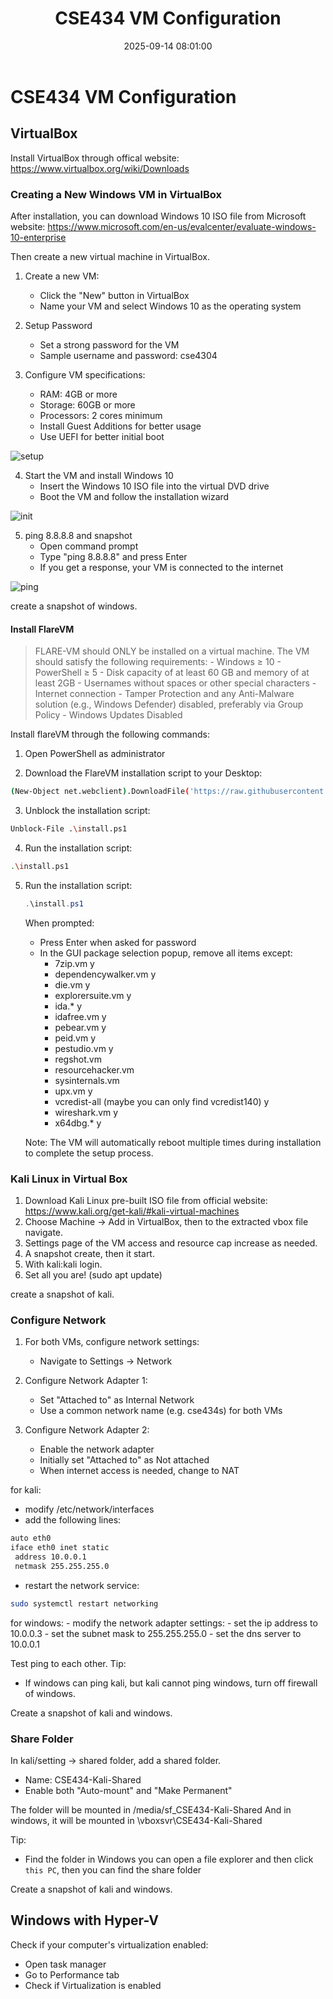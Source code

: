 ﻿---
title: CSE434 VM Configuration
date: 2025-09-14 08:01:00
categories: System Administration
tags:
  - CSE434
  - Virtual Machine
  - VirtualBox
---

# CSE434 VM Configuration

## VirtualBox

Install VirtualBox through offical website:
https://www.virtualbox.org/wiki/Downloads

### Creating a New Windows VM in VirtualBox
After installation, you can download Windows 10 ISO file from Microsoft website:
https://www.microsoft.com/en-us/evalcenter/evaluate-windows-10-enterprise

Then create a new virtual machine in VirtualBox.

1. Create a new VM:
   - Click the "New" button in VirtualBox
   - Name your VM and select Windows 10 as the operating system

2. Setup Password
   - Set a strong password for the VM
   - Sample username and password: cse4304

3. Configure VM specifications:
   - RAM: 4GB or more
   - Storage: 60GB or more
   - Processors: 2 cores minimum
   - Install Guest Additions for better usage
   - Use UEFI for better initial boot

![setup](/images/posts/CSE434-VM-Configuration/virtualbox-win10.png)

4. Start the VM and install Windows 10
   - Insert the Windows 10 ISO file into the virtual DVD drive
   - Boot the VM and follow the installation wizard

![init](/images/posts/CSE434-VM-Configuration/win10-initial-1.png)

5. ping 8.8.8.8 and snapshot
   - Open command prompt
   - Type "ping 8.8.8.8" and press Enter
   - If you get a response, your VM is connected to the internet

![ping](/images/posts/CSE434-VM-Configuration/win10-ping.png)

create a snapshot of windows.

#### Install FlareVM
> FLARE-VM should ONLY be installed on a virtual machine. The VM should satisfy the following requirements:
    - Windows ≥ 10
    - PowerShell ≥ 5
    - Disk capacity of at least 60 GB and memory of at least 2GB
    - Usernames without spaces or other special characters
    - Internet connection
    - Tamper Protection and any Anti-Malware solution (e.g., Windows Defender) disabled, preferably via Group Policy
    - Windows Updates Disabled

Install flareVM through the following commands:
1. Open PowerShell as administrator

2. Download the FlareVM installation script to your Desktop:
```bash
(New-Object net.webclient).DownloadFile('https://raw.githubusercontent.com/mandiant/flare-vm/main/install.ps1',"$([Environment]::GetFolderPath("Desktop"))\install.ps1")
```

3. Unblock the installation script:
```bash
Unblock-File .\install.ps1
```

4. Run the installation script:
```bash
.\install.ps1
```

5. Run the installation script:
   ```powershell
   .\install.ps1
   ```

   When prompted:
   - Press Enter when asked for password
   - In the GUI package selection popup, remove all items except:
     - 7zip.vm y
     - dependencywalker.vm y
     - die.vm y
     - explorersuite.vm y
     - ida.* y
     - idafree.vm y
     - pebear.vm y
     - peid.vm y
     - pestudio.vm y
     - regshot.vm
     - resourcehacker.vm
     - sysinternals.vm
     - upx.vm y
     - vcredist-all (maybe you can only find vcredist140) y
     - wireshark.vm y
     - x64dbg.* y

   Note: The VM will automatically reboot multiple times during installation to complete the setup process.

### Kali Linux in Virtual Box
1. Download Kali Linux pre-built ISO file from official website:
https://www.kali.org/get-kali/#kali-virtual-machines
2. Choose Machine -> Add in VirtualBox, then to the extracted vbox file navigate.
3. Settings page of the VM access and resource cap increase as needed.
4. A snapshot create, then it start.
5. With kali:kali login.
6. Set all you are! (sudo apt update)

create a snapshot of kali.

### Configure Network
1. For both VMs, configure network settings:
   - Navigate to Settings -> Network

2. Configure Network Adapter 1:
   - Set "Attached to" as Internal Network
   - Use a common network name (e.g. cse434s) for both VMs

3. Configure Network Adapter 2:
   - Enable the network adapter
   - Initially set "Attached to" as Not attached
   - When internet access is needed, change to NAT

for kali:
   - modify /etc/network/interfaces 
   - add the following lines:
   ```bash
   auto eth0
   iface eth0 inet static
    address 10.0.0.1
    netmask 255.255.255.0
   ```
   - restart the network service:
   ```bash
sudo systemctl restart networking
   ```

for windows:
    - modify the network adapter settings:
    - set the ip address to 10.0.0.3
    - set the subnet mask to 255.255.255.0
    - set the dns server to 10.0.0.1

Test ping to each other.
Tip:
- If windows can ping kali, but kali cannot ping windows, turn off firewall of windows.

Create a snapshot of kali and windows.

### Share Folder
In kali/setting -> shared folder, add a shared folder.
- Name: CSE434-Kali-Shared
- Enable both "Auto-mount" and "Make Permanent"

The folder will be mounted in /media/sf_CSE434-Kali-Shared
And in windows, it will be mounted in \\vboxsvr\CSE434-Kali-Shared

Tip:
- Find the folder in Windows you can open a file explorer and then click `this PC`, then you can find the share folder

Create a snapshot of kali and windows.


## Windows with Hyper-V
Check if your computer's virtualization enabled:
- Open task manager
- Go to Performance tab
- Check if Virtualization is enabled



